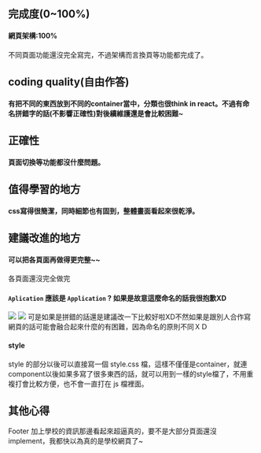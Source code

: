 ## 完成度(0~100%)
#### 網頁架構:100%
不同頁面功能還沒完全寫完，不過架構而言換頁等功能都完成了。
## coding quality(自由作答)
#### 有把不同的東西放到不同的container當中，分類也很think in react。不過有命名拼錯字的話(不影響正確性)對後續維護還是會比較困難~
## 正確性
#### 頁面切換等功能都沒什麼問題。
## 值得學習的地方
#### css寫得很簡潔，同時細節也有固到，整體畫面看起來很乾淨。
## 建議改進的地方
#### 可以把各頁面再做得更完整~~
各頁面還沒完全做完
#### `Aplication` 應該是 `Application` ? 如果是故意這麼命名的話我很抱歉XD
![](https://i.imgur.com/DATbOyk.jpg)
![](https://i.imgur.com/dPPJlN5.jpg)
可是如果是拼錯的話還是建議改一下比較好啦XD不然如果是跟別人合作寫網頁的話可能會融合起來什麼的有困難，因為命名的原則不同ＸＤ
#### style
style 的部分以後可以直接寫一個 style.css 檔，這樣不僅僅是container，就連component以後如果多寫了很多東西的話，就可以用到一樣的style檔了，不用重複打會比較方便，也不會一直打在 js 檔裡面。
## 其他心得
Footer 加上學校的資訊那邊看起來超逼真的，要不是大部分頁面還沒implement，我都快以為真的是學校網頁了~

